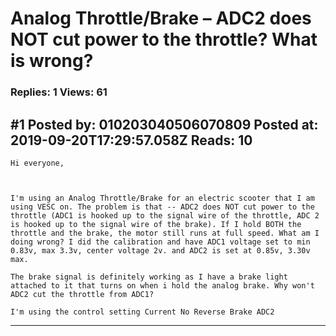 # Analog Throttle/Brake &ndash; ADC2 does NOT cut power to the throttle? What is wrong?

### Replies: 1 Views: 61

## \#1 Posted by: 010203040506070809 Posted at: 2019-09-20T17:29:57.058Z Reads: 10

```
Hi everyone,

 

I'm using an Analog Throttle/Brake for an electric scooter that I am using VESC on. The problem is that -- ADC2 does NOT cut power to the throttle (ADC1 is hooked up to the signal wire of the throttle, ADC 2 is hooked up to the signal wire of the brake). If I hold BOTH the throttle and the brake, the motor still runs at full speed. What am I doing wrong? I did the calibration and have ADC1 voltage set to min 0.83v, max 3.3v, center voltage 2v. and ADC2 is set at 0.85v, 3.30v max.

The brake signal is definitely working as I have a brake light attached to it that turns on when i hold the analog brake. Why won't ADC2 cut the throttle from ADC1?

I'm using the control setting Current No Reverse Brake ADC2
```

---
